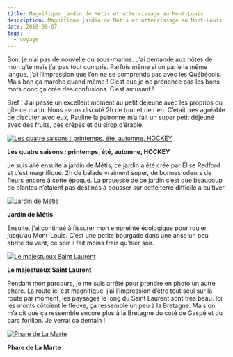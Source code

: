 ```yaml
---
title: Magnifique jardin de Métis et atterrissage au Mont-Louis
description: Magnifique jardin de Métis et atterrissage au Mont-Louis
date: 2018-09-07
tags:
  - voyage
---
```


Bon, je n’ai pas de nouvelle du sous-marins. J’ai demandé aux hôtes de mon gîte mais j’ai pas tout compris. Parfois même si on parle la même langue, j’ai l’impression que l’on ne se comprends pas avec les Québécois. Mais bon ça marche quand même ! C’est que je ne prononce pas les bons mots donc ça crée des confusions. C’est amusant !

Bref ! J’ai passé un excellent moment au petit déjeuné avec les proprios du gîte ce matin. Nous avons discuté 2h de tout et de rien. C’etait très agréable de discuter avec eux, Pauline la patronne m’a fait un super petit déjeuné avec des fruits, des crêpes et du sirop d’érable.

 [![Les quatre saisons : printemps, été, automne, HOCKEY](img/16bfa023-fd4d-4511-b57a-9017dc8a4f90_IMGP.jpg?1660682119)](img/16bfa023-fd4d-4511-b57a-9017dc8a4f90_IMGP.jpg)

**Les quatre saisons : printemps, été, automne, HOCKEY**

Je suis allé ensuite à jardin de Métis, ce jardin a été crée par Élise Redford et c’est magnifique. 2h de balade vraiment super, de bonnes odeurs de fleurs encore à cette époque. La prouesse de ce jardin c’est que beaucoup de plantes n’etaient pas destinés à pousser sur cette terre difficile a cultiver.

 [![Jardin de Métis](img/1d8bce76-0682-440c-b16b-6a18e0394a51_IMGP.jpg?1660682121)](img/1d8bce76-0682-440c-b16b-6a18e0394a51_IMGP.jpg)

**Jardin de Métis**

Ensuite, j’ai continué à fissurer mon empreinte écologique pour rouler jusqu’au Mont-Louis. C’est une petite bourgade dans une anse un peu abrité du vent, ce soir il fait moins frais qu’hier soir.

 [![Le majestueux Saint Laurent](img/d429fc35-8ee1-4a5a-b340-c029af6975ce_IMGP.jpg?1660682123)](img/d429fc35-8ee1-4a5a-b340-c029af6975ce_IMGP.jpg)

**Le majestueux Saint Laurent**

Pendant mon parcours, je me suis arrêté pour prendre en photo un autre phare. La route ici est magnifique, j’ai l’impression d’être tout seul sur la route par moment, les paysages le long du Saint Laurent sont très beau. Ici les monts côtoient le fleuve, ça ressemble un peu à la Bretagne. Mais on m’a dit que ça ressemble encore plus à la Bretagne du coté de Gaspé et du parc forillon. Je verrai ça demain !

 [![Phare de La Marte](img/83c96330-c5ea-4cd3-9b35-608a90494d71_IMGP.jpg?1660682124)](img/83c96330-c5ea-4cd3-9b35-608a90494d71_IMGP.jpg)

**Phare de La Marte**